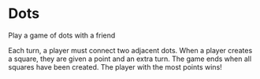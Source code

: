 # Dots
Play a game of dots with a friend

Each turn, a player must connect two adjacent dots.  When a player creates a square, they are given a point and an extra turn.  The game ends when all squares have been created.  The player with the most points wins!
